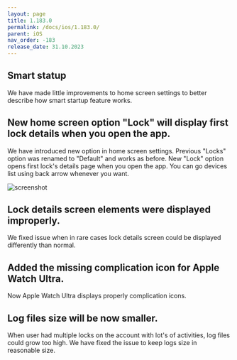 ```yaml
---
layout: page
title: 1.183.0
permalink: /docs/ios/1.183.0/
parent: iOS
nav_order: -183
release_date: 31.10.2023
---
```


## Smart statup
We have made little improvements to home screen settings to better describe how smart startup feature works.

## New home screen option "Lock" will display first lock details when you open the app.
We have introduced new option in home screen settings. Previous "Locks" option was renamed to "Default" and works as before. New "Lock" option opens first lock's details page when you open the app. You can go devices list using back arrow whenever you want.

![screenshot](/tedee-release-notes/docs/ios/assets/1.183.0-always-lock.png)

## Lock details screen elements were displayed improperly.
We fixed issue when in rare cases lock details screen could be displayed differently than normal.

## Added the missing complication icon for Apple Watch Ultra.
Now Apple Watch Ultra displays properly complication icons.

## Log files size will be now smaller.
When user had multiple locks on the account with lot's of activities, log files could grow too high. We have fixed the issue to keep logs size in reasonable size.
